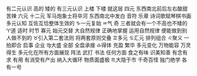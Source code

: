 有二元认识 高的 矮的
有三元认识 上楼 下楼 就这层
四元 东西南北前后左右酸甜苦辣
六元 十二元 军马炮象士将卒河 东西南北中发白
音符 乐章 诗词歌赋琴棋书画
多元认知 互佐互恰整体生效的
♑︎一元复始 ♒︎气 奇 三者就会有一个不高也不矮的
♈︎道 适时 时节 寡元 始元交替 大自然规律
正确地掌握 运用自然规律 便能做到别人做不到的
♉︎引入第二套法则 将两套原则交叠
♊︎多元 ♋︎汇元 排列组合 ♌︎聚义 一拍即合 启事 企业
♍︎大盛 全部 全盘承接
♎︎得体 充盈 繁华 多元变化 万物能容 万灵得生
多元化在所有方面展现 阵法 武打 书法 任何方面
食之有味 识美知善 有念有求
有用 有消受有产出 纳入大循环 物质面盛极
♏︎大隐于市 千奇百怪 独门绝学 各有一号
